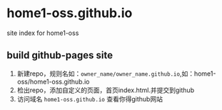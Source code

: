 # home1-oss.github.io
site index for home1-oss


## build github-pages site

1. 新建repo，规则名如：`owner_name/owner_name.github.io`,如：home1-oss/home1-oss.github.io
2. 检出repo，添加自定义的页面，首页index.html.并提交到github
3. 访问域名 `home1-oss.github.io` 查看你得github网站
